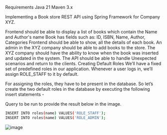 Requirements
Java 21
Maven 3.x

Implementing a Book store REST API using Spring Framework for Company XYZ.

Frontend should be able to display a list of books which contain the Name and Author's name
Book has fields such as: ID, ISBN, Name, Author, Categories
Frontend should be able to show, all the details of each book.
An admin in the XYZ company should be able to add books to the store.
The XYZ company should have the ability to know when the book was inserted and updated in the system.
The API should be able to handle Unexpected scenarios and return to the clients.
Creating Default Roles
We’ll have a fixed set of predefined roles in our application. Whenever a user logs in, we’ll assign ROLE_STAFF to it by default.

For assigning the roles, they have to be present in the database. So let’s create the two default roles in the database by executing the following insert statements -

Query to be run to provide the result below in the image.
```bash
INSERT INTO roles(name) VALUES('ROLE_STAFF');
INSERT INTO roles(name) VALUES('ROLE_ADMIN');
```
![image](https://github.com/DaphineKamusiime/bookstore-inventory-system/assets/107240847/c96145cf-166a-476b-9a38-7208045dd7b6)
